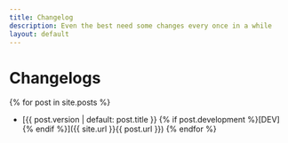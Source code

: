 ```yaml
---
title: Changelog
description: Even the best need some changes every once in a while
layout: default
---
```


# Changelogs
{% for post in site.posts %}
  - [{{ post.version | default: post.title }} {% if post.development %}[DEV]{% endif %}]({{ site.url }}{{ post.url }})
{% endfor %}
